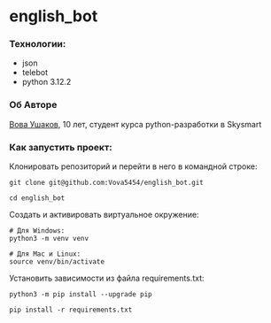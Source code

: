 # english_bot

### 

### Технологии:
- json
- telebot
- python 3.12.2

### Об Авторе
[Вова Ушаков](https://github.com/Vova5454), 10 лет, студент курса python-разработки в Skysmart


### Как запустить проект:

Клонировать репозиторий и перейти в него в командной строке:

```
git clone git@github.com:Vova5454/english_bot.git
```

```
cd english_bot
```

Cоздать и активировать виртуальное окружение:

```
# Для Windows:
python3 -m venv venv

# Для Mac и Linux:
source venv/bin/activate
```

Установить зависимости из файла requirements.txt:

```
python3 -m pip install --upgrade pip
```

```
pip install -r requirements.txt
```
